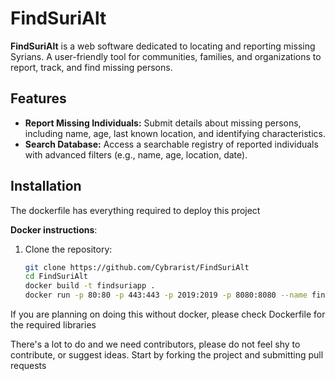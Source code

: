 # FindSuriAlt

**FindSuriAlt** is a web software  dedicated to locating and reporting missing Syrians. A user-friendly tool for communities, families, and organizations to report, track, and find missing persons.

## Features
- **Report Missing Individuals:** Submit details about missing persons, including name, age, last known location, and identifying characteristics.
- **Search Database:** Access a searchable registry of reported individuals with advanced filters (e.g., name, age, location, date).

## Installation
The dockerfile has everything required to deploy this project


**Docker instructions**:  
1. Clone the repository:
   ```bash
   git clone https://github.com/Cybrarist/FindSuriAlt
   cd FindSuriAlt
   docker build -t findsuriapp .
   docker run -p 80:80 -p 443:443 -p 2019:2019 -p 8080:8080 --name findsuricontainer findsuriapp
   ```

If you are planning on doing this without docker, please check Dockerfile for the required libraries

There's a lot to do and we need contributors, please do not feel shy to contribute, or suggest ideas. Start by forking the project and submitting pull requests  
